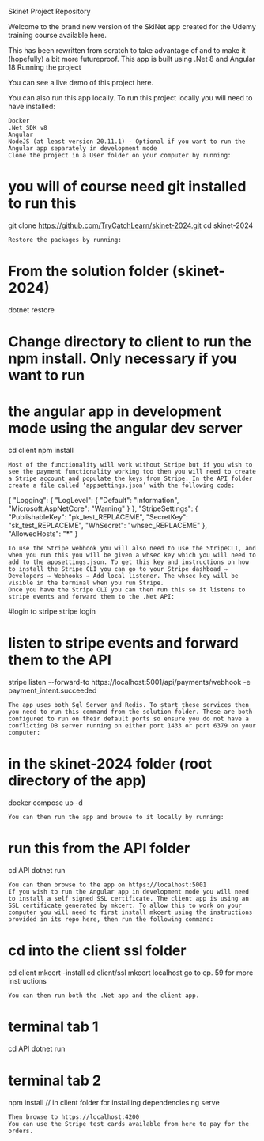 Skinet Project Repository

Welcome to the brand new version of the SkiNet app created for the Udemy training course available here.

This has been rewritten from scratch to take advantage of and to make it (hopefully) a bit more futureproof. This app is built using .Net 8 and Angular 18
Running the project

You can see a live demo of this project here.

You can also run this app locally. To run this project locally you will need to have installed:

    Docker
    .Net SDK v8
    Angular
    NodeJS (at least version 20.11.1) - Optional if you want to run the Angular app separately in development mode
    Clone the project in a User folder on your computer by running:

# you will of course need git installed to run this
git clone https://github.com/TryCatchLearn/skinet-2024.git
cd skinet-2024

    Restore the packages by running:

# From the solution folder (skinet-2024)
dotnet restore

# Change directory to client to run the npm install.  Only necessary if you want to run
# the angular app in development mode using the angular dev server
cd client
npm install

    Most of the functionality will work without Stripe but if you wish to see the payment functionality working too then you will need to create a Stripe account and populate the keys from Stripe. In the API folder create a file called ‘appsettings.json’ with the following code:

{
    "Logging": {
      "LogLevel": {
        "Default": "Information",
        "Microsoft.AspNetCore": "Warning"
      }
    },
    "StripeSettings": {
      "PublishableKey": "pk_test_REPLACEME",
      "SecretKey": "sk_test_REPLACEME",
      "WhSecret": "whsec_REPLACEME"
    },
    "AllowedHosts": "*"
  }

    To use the Stripe webhook you will also need to use the StripeCLI, and when you run this you will be given a whsec key which you will need to add to the appsettings.json. To get this key and instructions on how to install the Stripe CLI you can go to your Stripe dashboad ⇒ Developers ⇒ Webhooks ⇒ Add local listener. The whsec key will be visible in the terminal when you run Stripe.
    Once you have the Stripe CLI you can then run this so it listens to stripe events and forward them to the .Net API:

#login to stripe
stripe login

# listen to stripe events and forward them to the API
stripe listen --forward-to https://localhost:5001/api/payments/webhook -e payment_intent.succeeded

    The app uses both Sql Server and Redis. To start these services then you need to run this command from the solution folder. These are both configured to run on their default ports so ensure you do not have a conflicting DB server running on either port 1433 or port 6379 on your computer:

# in the skinet-2024 folder (root directory of the app)
docker compose up -d 

    You can then run the app and browse to it locally by running:

# run this from the API folder
cd API
dotnet run

    You can then browse to the app on https://localhost:5001
    If you wish to run the Angular app in development mode you will need to install a self signed SSL certificate. The client app is using an SSL certificate generated by mkcert. To allow this to work on your computer you will need to first install mkcert using the instructions provided in its repo here, then run the following command:

# cd into the client ssl folder
cd client
mkcert -install
cd client/ssl
mkcert localhost
go to ep. 59 for more instructions

    You can then run both the .Net app and the client app.

# terminal tab 1
cd API
dotnet run

# terminal tab 2
npm install     // in client folder for installing dependencies
ng serve

    Then browse to https://localhost:4200
    You can use the Stripe test cards available from here to pay for the orders.

